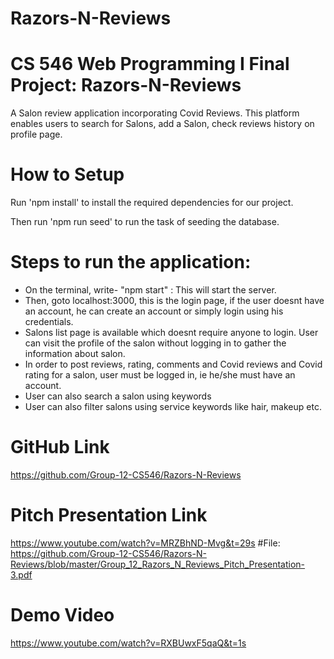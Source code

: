# Razors-N-Reviews
# CS 546 Web Programming I Final Project: Razors-N-Reviews
A Salon review application incorporating Covid Reviews.
This platform enables users to search for Salons, add a Salon, check reviews history on profile page.

# How to Setup
Run 'npm install' to install the required dependencies for our project.

Then run 'npm run seed' to run the task of seeding the database.

# Steps to run the application:
* On the terminal, write- "npm start" : This will start the server. 
* Then, goto localhost:3000, this is the login page, if the user doesnt have an account, he can create an account or simply login using his credentials.
* Salons list page is available which doesnt require anyone to login. User can visit the profile of the salon without logging in to gather the information about salon. 
* In order to post reviews, rating, comments and Covid reviews and Covid rating for a salon, user must be logged in, ie he/she must have an account. 
* User can also search a salon using keywords
* User can also filter salons using service keywords like hair, makeup etc.


# GitHub Link
https://github.com/Group-12-CS546/Razors-N-Reviews

# Pitch Presentation Link
https://www.youtube.com/watch?v=MRZBhND-Mvg&t=29s
#File: https://github.com/Group-12-CS546/Razors-N-Reviews/blob/master/Group_12_Razors_N_Reviews_Pitch_Presentation-3.pdf

# Demo Video
https://www.youtube.com/watch?v=RXBUwxF5qaQ&t=1s
